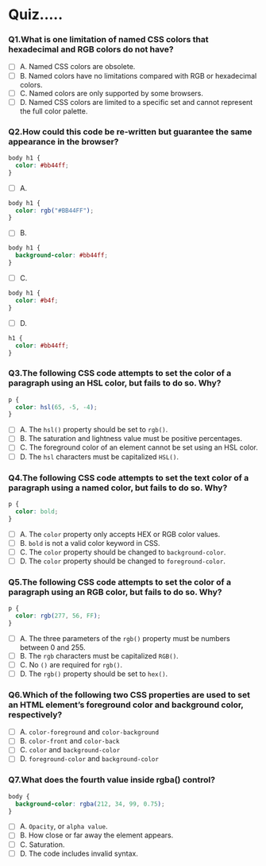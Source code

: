 # Quiz.....

### Q1.What is one limitation of named CSS colors that hexadecimal and RGB colors do not have?

- [ ] A. Named CSS colors are obsolete.
- [ ] B. Named colors have no limitations compared with RGB or hexadecimal colors.
- [ ] C. Named colors are only supported by some browsers.
- [ ] D. Named CSS colors are limited to a specific set and cannot represent the full color palette.

### Q2.How could this code be re-written but guarantee the same appearance in the browser?

```css
body h1 {
  color: #bb44ff;
}
```

- [ ] A.

```css
body h1 {
  color: rgb("#BB44FF");
}
```

- [ ] B.

```css
body h1 {
  background-color: #bb44ff;
}
```

- [ ] C.

```css
body h1 {
  color: #b4f;
}
```

- [ ] D.

```css
h1 {
  color: #bb44ff;
}
```

### Q3.The following CSS code attempts to set the color of a paragraph using an HSL color, but fails to do so. Why?

```css
p {
  color: hsl(65, -5, -4);
}
```

- [ ] A. The `hsl()` property should be set to `rgb()`.
- [ ] B. The saturation and lightness value must be positive percentages.
- [ ] C. The foreground color of an element cannot be set using an HSL color.
- [ ] D. The `hsl` characters must be capitalized `HSL()`.

### Q4.The following CSS code attempts to set the text color of a paragraph using a named color, but fails to do so. Why?

```css
p {
  color: bold;
}
```

- [ ] A. The `color` property only accepts HEX or RGB color values.
- [ ] B. `bold` is not a valid color keyword in CSS.
- [ ] C. The `color` property should be changed to `background-color`.
- [ ] D. The `color` property should be changed to `foreground-color`.

### Q5.The following CSS code attempts to set the color of a paragraph using an RGB color, but fails to do so. Why?

```css
p {
  color: rgb(277, 56, FF);
}
```

- [ ] A. The three parameters of the `rgb()` property must be numbers between 0 and 255.
- [ ] B. The `rgb` characters must be capitalized `RGB()`.
- [ ] C. No `()` are required for `rgb()`.
- [ ] D. The `rgb()` property should be set to `hex()`.

### Q6.Which of the following two CSS properties are used to set an HTML element’s foreground color and background color, respectively?

- [ ] A. `color-foreground` and `color-background`
- [ ] B. `color-front` and `color-back`
- [ ] C. `color` and `background-color`
- [ ] D. `foreground-color` and `background-color`

### Q7.What does the fourth value inside rgba() control?

```css
body {
  background-color: rgba(212, 34, 99, 0.75);
}
```

- [ ] A. `Opacity`, or `alpha value`.
- [ ] B. How close or far away the element appears.
- [ ] C. Saturation.
- [ ] D. The code includes invalid syntax.
